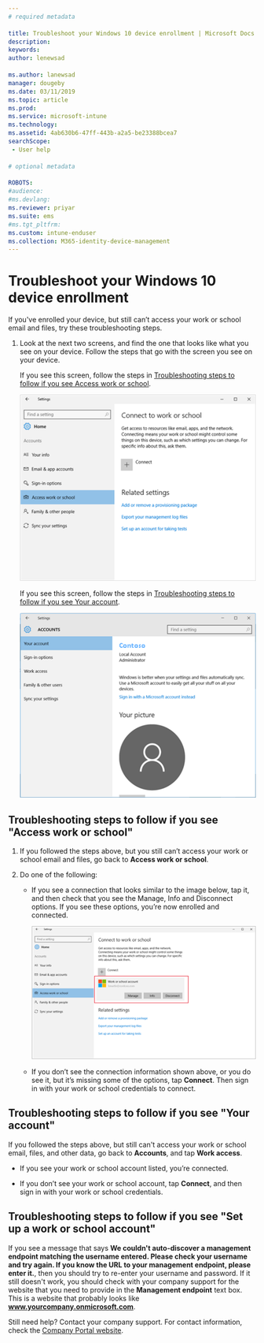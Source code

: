 ```yaml
---
# required metadata

title: Troubleshoot your Windows 10 device enrollment | Microsoft Docs
description:
keywords:
author: lenewsad

ms.author: lanewsad
manager: dougeby
ms.date: 03/11/2019
ms.topic: article
ms.prod:
ms.service: microsoft-intune
ms.technology:
ms.assetid: 4ab630b6-47ff-443b-a2a5-be23388bcea7
searchScope:
 - User help

# optional metadata

ROBOTS:  
#audience:
#ms.devlang:
ms.reviewer: priyar
ms.suite: ems
#ms.tgt_pltfrm:
ms.custom: intune-enduser
ms.collection: M365-identity-device-management
---
```


# Troubleshoot your Windows 10 device enrollment
If you've enrolled your device, but still can’t access your work or school email and files, try these troubleshooting steps.  

1. Look at the next two screens, and find the one that looks like what you see on your device. Follow the steps that go with the screen you see on your device.

    If you see this screen, follow the steps in [Troubleshooting steps to follow if you see Access work or school](#troubleshooting-steps-to-follow-if-you-see-access-work-or-school).

    ![settings-accounts-access-work-or-school](./media/w10-enroll-rs1-connect-to-work-or-school.png)

    If you see this screen, follow the steps in [Troubleshooting steps to follow if you see Your account](#troubleshooting-steps-to-follow-if-you-see-your-account).

    ![settings-accounts-your-account](./media/W10-enroll-2-accounts-your-account.png)

## Troubleshooting steps to follow if you see "Access work or school"

1. If you followed the steps above, but you still can’t access your work or school email and files, go back to **Access work or school**.

2. Do one of the following:

   - If you see a connection that looks similar to the image below, tap it, and then check that you see the Manage, Info and Disconnect options. If you see these options, you’re now enrolled and connected.

     ![validate-successful-enrollment](./media/w10-enroll-rs1-validate-successful-enrollment.png)

   - If you don’t see the connection information shown above, or you do see it, but it’s missing some of the options, tap **Connect**. Then sign in with your work or school credentials to connect.  

## Troubleshooting steps to follow if you see "Your account"

If you followed the steps above, but still can't access your work or school email, files, and other data, go back to **Accounts**, and tap **Work access**.

- If you see your work or school account listed, you’re connected.  

- If you don’t see your work or school account, tap **Connect**, and then sign in with your work or school credentials.

## Troubleshooting steps to follow if you see "Set up a work or school account"

If you see a message that says <strong>We couldn't auto-discover a management endpoint matching the username entered. Please check your username and try again. If you know the URL to your management endpoint, please enter it.</strong>, then you should try to re-enter your username and password. If it still doesn't work, you should check with your company support for the website that you need to provide in the <strong>Management endpoint</strong> text box. This is a website that probably looks like <strong>www.yourcompany.onmicrosoft.com</strong>.

Still need help? Contact your company support. For contact information, check the [Company Portal website](https://go.microsoft.com/fwlink/?linkid=2010980).
